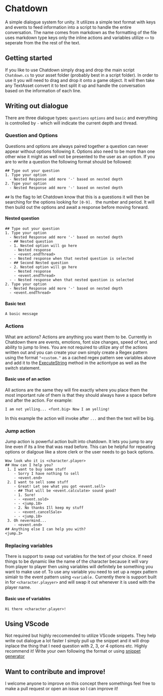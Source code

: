 # Chatdown
A simple dialogue system for unity. It utilizes a simple text format with keys and events to feed information into a script to handle the entire conversation. The name comes from markdown as the formatting of the file uses markdown type keys only the inline actions and variables utilize `<>` to seperate from the the rest of the text.

## Getting started
If you like to use Chatdown simply drag and drop the main script `Chatdown.cs` to your asset folder (probably best in a script folder). In order to use it you will need to drag and drop it onto a game object. It will then take any TextAsset convert it to text split it up and handle the conversation based on the information of each line.

## Writing out dialogue
There are three dialogue types: `questions` `options` and `basic` and everything is controlled by `-` which will indicate the current depth and thread.

### Question and Options
Questions and options are always paired together a question can never appear without options following it. Options also need to be more than one other wise it might as well not be presented to the user as an option. If you are to write a question the following format should be followed:
```
## Type out your question
1. Type your option
  - Nested Response add more '-' based on nested depth
2. Type your option
  - Nested Response add more '-' based on nested depth
 ```
 
 `##` Is the flag to let Chatdown know that this is a questions it will then be searching for the options looking for `[0-9]. ` the number and period. It will then build out the options and await a response before moving forward. 
 
#### Nested question
```
## Type out your question
1. Type your option
  - Nested Response add more '-' based on nested depth
  - ## Nested question
  - 1. Nested option will go here
    - Nested response
    - <event.endThread>
  - - Nested response when that nested question is selected
  - ## Second Nested question
  - 2. Nested option will go here
    - Nested response
    - <event.endThread>
  - - Nested response when that nested question is selected
2. Type your option
  - Nested Response add more '-' based on nested depth
  - <event.endThread>
 ```
#### Basic text
```
A basic message
```

### Actions
What are actions? Actions are anything you want them to be. Currently in Chatdown there are events, emotions, font size changes, speed of text, and ability to jump to lines. You are not required to utilize any of the actions written out and you can create your own simply create a Regex pattern using the format `"<custom."` as a cached regex pattern see variables above and add it to the [ExecuteString](https://github.com/BrianAA/chatdown/blob/60fe9b568be8bf64d2b51ee4e76d67b24e3c26a0/Chatdown.cs#L148-L187) method in the actiontype as well as the switch statement. 

#### Basic use of an action
All actions are the same they will fire exactly where you place them the most important rule of them is that they should always have a space before and after the action. For example:
```
I am not yelling... <font.big> Now I am yelling!
```
In this example the action will invoke after `...` and then the text will be big.

### Jump action
Jump action is powerful action built into chatdown. It lets you jump to any line even if its a line that was read before. This can be helpful for repeating options or dialgoue like a store clerk or the user needs to go back options. 

```
Wow look who it is <character.player>
## How can I help you?
 1. I want to buy some stuff
    - Sorry I have nothing to sell
    - <event.end>
 2. I want to sell some stuff
    - Great! Let see what you got <event.sell>
    - ## That will be <event.calculate> sound good?
    - 1. Sure!
    - - <event.sold>
    - - <jump.18>
    - 2. No thanks Ill keep my stuff
    - - <event.cancelSale>
    - - <jump.18>
 3. Oh nevermind...
    - <event.end> 
## Anything else I can help you with?
<jump.3>
```

### Replacing variables
There is support to swap out variables for the text of your choice. If need things to be dynamic like the name of the character because it will vary from player to player then using variables will definitely be something you want to make use of. To use any variable you need to set up a regex pattern simialr to the event pattern using `<variable.` Currently there is support built in for `<character.playyer>` and will swap it out whenever it is used with the player name. 

#### Basic use of variables
```
Hi there <character.player>!
```
## Using VScode
Not required but highly reccomended to utilize VScode snippets. They help write out dialogue a lot faster I simply pull up the snippet and it will drop inplace the thing that I need question with 2, 3, or 4 options etc. Highly recommend it! Write your own following the format or using [snippet generator](https://snippet-generator.app/)

## Want to contribute and improve!
I welcome anyone to improve on this concept there somethings feel free to make a pull request or open an issue so I can improve it! 
